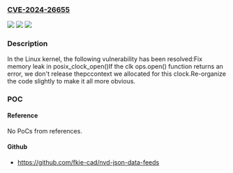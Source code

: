 ### [CVE-2024-26655](https://cve.mitre.org/cgi-bin/cvename.cgi?name=CVE-2024-26655)
![](https://img.shields.io/static/v1?label=Product&message=Linux&color=blue)
![](https://img.shields.io/static/v1?label=Version&message=60c6946675fc%3C%205b4cdd9c5676%20&color=brighgreen)
![](https://img.shields.io/static/v1?label=Vulnerability&message=n%2Fa&color=brighgreen)

### Description

In the Linux kernel, the following vulnerability has been resolved:Fix memory leak in posix_clock_open()If the clk ops.open() function returns an error, we don't release thepccontext we allocated for this clock.Re-organize the code slightly to make it all more obvious.

### POC

#### Reference
No PoCs from references.

#### Github
- https://github.com/fkie-cad/nvd-json-data-feeds

